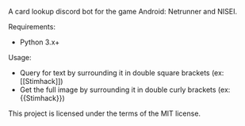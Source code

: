 A card lookup discord bot for the game Android: Netrunner and NISEI.

Requirements:
* Python 3.x+

Usage:
* Query for text by surrounding it in double square brackets (ex: [[Stimhack]])
* Get the full image by surrounding it in double curly brackets (ex: {{Stimhack}})

This project is licensed under the terms of the MIT license.